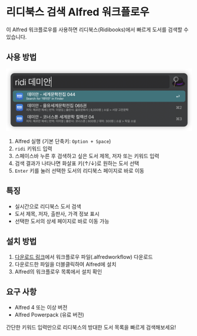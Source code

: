 # 리디북스 검색 Alfred 워크플로우

이 Alfred 워크플로우를 사용하면 리디북스(Ridibooks)에서 빠르게 도서를 검색할 수 있습니다.

## 사용 방법

![usage](search_ridi.png)

1. Alfred 실행 (기본 단축키: `Option + Space`)
2. `ridi` 키워드 입력
3. 스페이스바 누른 후 검색하고 싶은 도서 제목, 저자 또는 키워드 입력
4. 검색 결과가 나타나면 화살표 키(↑/↓)로 원하는 도서 선택
5. `Enter` 키를 눌러 선택한 도서의 리디북스 페이지로 바로 이동

## 특징

- 실시간으로 리디북스 도서 검색
- 도서 제목, 저자, 출판사, 가격 정보 표시
- 선택한 도서의 상세 페이지로 바로 이동 가능

## 설치 방법

1. [다운로드 링크](https://github.com/seungdols/alfred_ridibooks/releases/download/0.0.3/Search.RIDI.books.alfredworkflow)에서 워크플로우 파일(.alfredworkflow) 다운로드
2. 다운로드한 파일을 더블클릭하여 Alfred에 설치
3. Alfred의 워크플로우 목록에서 설치 확인

## 요구 사항

- Alfred 4 또는 이상 버전
- Alfred Powerpack (유료 버전)

간단한 키워드 입력만으로 리디북스의 방대한 도서 목록을 빠르게 검색해보세요!

